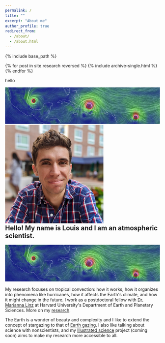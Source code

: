 ```yaml
---
permalink: /
title: ""
excerpt: "About me"
author_profile: true
redirect_from: 
  - /about/
  - /about.html
---
```



{% include base_path %}

{% for post in site.research reversed %}
  {% include archive-single.html %}
{% endfor %}

hello

<html>
<head>
 <style>
   .imageBox {
  position: relative;
  float: left;
}

.imageBox .hoverImg {
  position: absolute;
  transition-delay: 2s;
  left: 0;
  top: 0;
  display: none;
}

.imageBox:hover .hoverImg {
  display: block;
}
 </style>
</head>
  
<body>
  
  <div class="imageBox">
  <div class="imageInn">
    <img src="../images/landingpage.gif" alt="Default Image">
  </div>
  <div class="hoverImg">
    <img src="../images/bio-pic.png" alt="Profile Image">
  </div>
</div>
</body>
</html>
 
## Hello! My name is Louis and I am an atmospheric scientist.
![](../images/landingpage.gif)

My research focuses on tropical convection: how it works, how it organizes into phenomena like hurricanes, how it affects the Earth's climate, and how it might change in the future. I work as a postdoctoral fellow with [Dr. Marianna Linz](https://eps.harvard.edu/people/faculty-groups/linz-group) at Harvard University's Department of Earth and Planetary Sciences. More on my [research](https://lrivoire.github.io/research/).

The Earth is a wonder of beauty and complexity and I like to extend the concept of stargazing to that of [Earth gazing](https://lrivoire.github.io/earth_gazing/). I also like talking about science with nonscientists, and my [Illustrated science](https://lrivoire.github.io/illustrated_science/) project (coming soon) aims to make my research more accessible to all.
